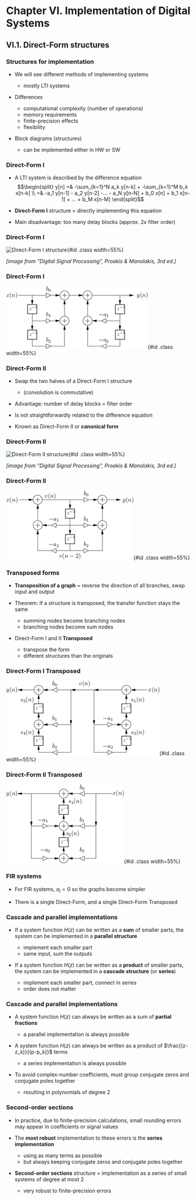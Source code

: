 
# Chapter VI. Implementation of Digital Systems

## VI.1. Direct-Form structures

### Structures for implementation

* We will see different methods of implementing systems
    * mostly LTI systems
    
* Differences
    * computational complexity (number of operations)
    * memory requirements
    * finite-precision effects
    * flexibility
    
* Block diagrams (structures)
    * can be implemented either in HW or SW
    
### Direct-Form I

* A LTI system is described by the difference equation
$$\begin{split}
y[n] =& -\sum_{k=1}^N a_k y[n-k] + -\sum_{k=1}^M b_k x[n-k] \\
=& -a_1 y[n-1] - a_2 y[n-2] -... - a_N y[n-N] + b_0 x[n] + b_1 x[n-1] + ... + b_M x[n-M]
\end{split}$$

* **Direct-Form I** structure = directly implementing this equation 

* Main disadvantage: too many delay blocks (approx. $2x$ filter order)

### Direct-Form I

![Direct-Form I structure](img/FD1.png){#id .class width=55%}

*[image from "Digital Signal Processing", Proakis & Manolakis, 3rd ed.]*

### Direct-Form I

![Direct-Form I structure](img/DF1.png){#id .class width=55%}


### Direct-Form II

* Swap the two halves of a Direct-Form I structure
    * (convolution is commutative)

* Advantage: number of delay blocks = filter order

* Is not straightforwardly related to the difference equation

* Known as Direct-Form II or **canonical form**

### Direct-Form II

![Direct-Form II structure](img/FD2.png){#id .class width=55%}

*[image from "Digital Signal Processing", Proakis & Manolakis, 3rd ed.]*

### Direct-Form II

![Direct-Form II structure](img/DF2.png){#id .class width=55%}

### Transposed forms

* **Transposition of a graph** = reverse the direction of all branches, swap input and output

* Theorem: If a structure is transposed, the transfer function stays the same
    * summing nodes become branching nodes
    * branching nodes become sum nodes

* Direct-Form I and II **Transposed**
    * transpose the form 
    * different structures than the originals

### Direct-Form I Transposed

![Direct-Form I Transposed structure](img/DF1T.png){#id .class width=55%}

### Direct-Form II Transposed

![Direct-Form II Transposed structure](img/DF2T.png){#id .class width=55%}

### FIR systems

* For FIR systems, $a_i = 0$ so the graphs become simpler

* There is a single Direct-Form, and a single Direct-Form Transposed

### Cascade and parallel implementations

* If a system function $H(z)$ can be written as a **sum** of smaller parts,
the system can be implemented in a **parallel structure**
    * implement each smaller part
    * same input, sum the outputs

* If a system function $H(z)$ can be written as a **product** of smaller parts,
the system can be implemented in a **cascade structure** (or **series**)
    * implement each smaller part, connect in series
    * order does not matter

### Cascade and parallel implementations

* A system function $H(z)$ can always be written as a sum of **partial fractions**
    * a parallel implementation is always possible

* A system function $H(z)$ can always be written as a product of $\frac{(z-z_k)}{(p-p_k)}$ terms
    * a series implementation is always possible

* To avoid complex-number coefficients, must group conjugate zeros and conjugate poles together
    * resulting in polynomials of degree 2

### Second-order sections

* In practice, due to finite-precision calculations, small rounding errors may appear
in coefficients or signal values

* The **most robust** implementation to these errors is the **series implementation**
    * using as many terms as possible
    * but always keeping conjugate zeros and conjugate poles together

* **Second-order sections** structure = implementation as a series of small systems of degree at most 2
    * very robust to finite-precision errors
